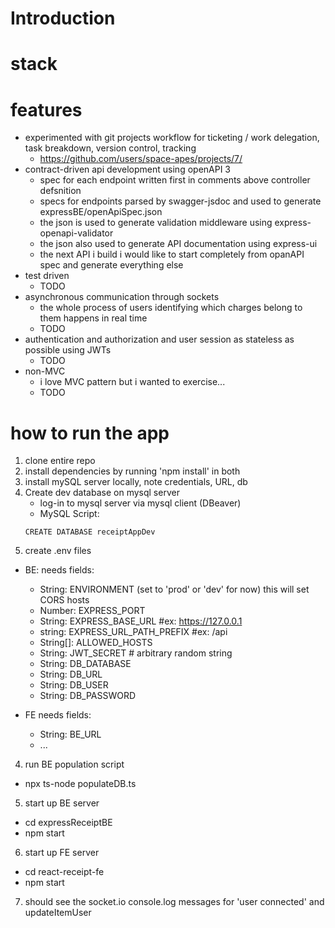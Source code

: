 # Introduction

# stack 

# features 
- experimented with git projects workflow for ticketing / work delegation, task breakdown, version control, tracking
  - https://github.com/users/space-apes/projects/7/
- contract-driven api development using openAPI 3
  - spec for each endpoint written first in comments above controller defsnition 
  - specs for endpoints parsed by swagger-jsdoc and used to generate expressBE/openApiSpec.json
  - the json is used to generate validation middleware using express-openapi-validator
  - the json also used to generate API documentation using express-ui
  - the next API i build i would like to start completely from opanAPI spec and generate everything else 
- test driven 
  - TODO 
- asynchronous communication through sockets 
  - the whole process of users identifying which charges belong to them happens in real time 
  - TODO
- authentication and authorization and user session as stateless as possible using JWTs
  - TODO
- non-MVC
  - i love MVC pattern but i wanted to exercise...
  - TODO

# how to run the app
1. clone entire repo
2. install dependencies by running 'npm install' in both 
3. install mySQL server locally, note credentials, URL, db   
4. Create dev database on mysql server
	- log-in to mysql server via mysql client (DBeaver)
	- MySQL Script:
	```
	CREATE DATABASE receiptAppDev
	```
3. create .env files 
  - BE: needs fields:
    - String: ENVIRONMENT (set to 'prod' or 'dev' for now) this will set CORS hosts
    - Number: EXPRESS_PORT
    - String: EXPRESS_BASE_URL #ex: https://127.0.0.1
    - string: EXPRESS_URL_PATH_PREFIX #ex: /api
    - String[]: ALLOWED_HOSTS
    - String: JWT_SECRET # arbitrary random string
    - String: DB_DATABASE
    - String: DB_URL
    - String: DB_USER
    - String: DB_PASSWORD 

  - FE needs fields: 
    - String: BE_URL
    - ...

4. run BE population script
  - npx ts-node populateDB.ts

5. start up BE server 
  - cd expressReceiptBE 
  - npm start 
6. start up FE server 
  - cd react-receipt-fe
  - npm start 
7. should see the socket.io console.log messages for 'user connected' and updateItemUser
